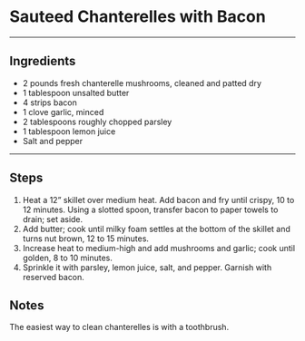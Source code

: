 # Sauteed Chanterelles with Bacon

---

## Ingredients

* 2 pounds fresh chanterelle mushrooms, cleaned and patted dry
* 1 tablespoon unsalted butter
* 4 strips bacon
* 1 clove garlic, minced
* 2 tablespoons roughly chopped parsley
* 1 tablespoon lemon juice
* Salt and pepper

---

## Steps

1.  Heat a 12” skillet over medium heat. Add bacon and fry until crispy, 10 to 12 minutes. Using a slotted spoon, transfer bacon to paper towels to drain; set aside.
2. Add butter; cook until milky foam settles at the bottom of the skillet and turns nut brown, 12 to 15 minutes.
3. Increase heat to medium-high and add mushrooms and garlic; cook until golden, 8 to 10 minutes.
4. Sprinkle it with parsley, lemon juice, salt, and pepper. Garnish with reserved bacon.


## Notes
The easiest way to clean chanterelles is with a toothbrush.
